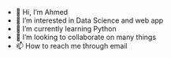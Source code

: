- 👋 Hi, I’m Ahmed 
- 👀 I’m interested in Data Science and web app
- 🌱 I’m currently learning Python
- 💞️ I’m looking to collaborate on many things
- 📫 How to reach me through email

<!---
genacumen/genacumen is a ✨ special ✨ repository because its `README.md` (this file) appears on your GitHub profile.
You can click the Preview link to take a look at your changes.
--->
